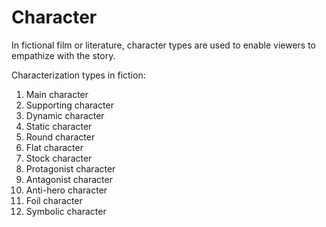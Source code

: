 # Character

In fictional film or literature, character types are used to enable viewers to empathize with the story.

Characterization types in fiction:

1. Main character
2. Supporting character
3. Dynamic character
4. Static character
5. Round character
6. Flat character
7. Stock character
8. Protagonist character
9. Antagonist character
10. Anti-hero character
11. Foil character
12. Symbolic character


